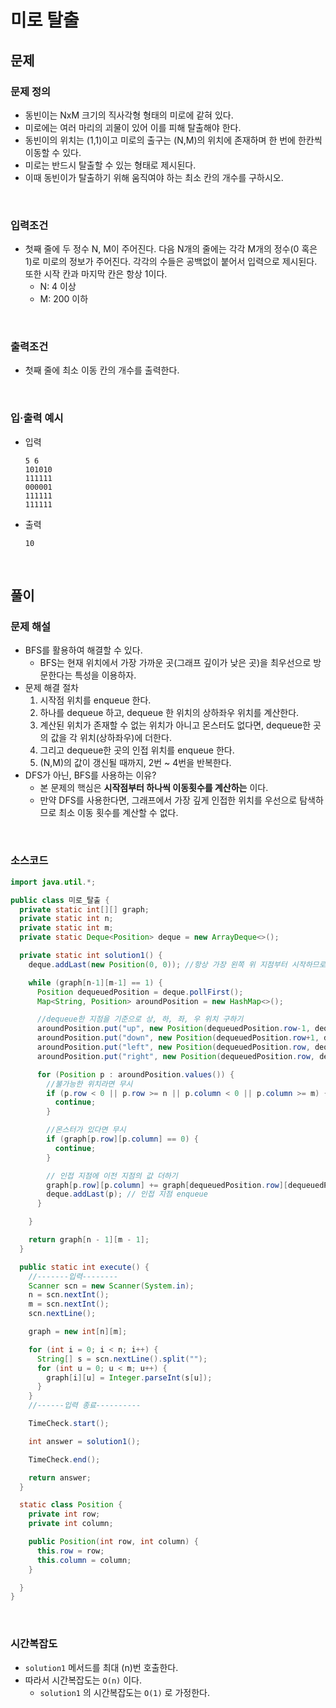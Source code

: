 # 미로 탈출
## 문제
### 문제 정의

- 동빈이는 NxM 크기의 직사각형 형태의 미로에 같혀 있다.
- 미로에는 여러 마리의 괴물이 있어 이를 피해 탈출해야 한다.
- 동빈이의 위치는 (1,1)이고 미로의 출구는 (N,M)의 위치에 존재하며 한 번에 한칸씩 이동할 수 있다.
- 미로는 반드시 탈출할 수 있는 형태로 제시된다.
- 이때 동빈이가 탈출하기 위해 움직여야 하는 최소 칸의 개수를 구하시오.

<br/>

### 입력조건
- 첫째 줄에 두 정수 N, M이 주어진다. 다음 N개의 줄에는 각각 M개의 정수(0 혹은 1)로 미로의 정보가 주어진다. 각각의 수들은 공백없이 붙어서 입력으로 제시된다. 또한 시작 칸과 마지막 칸은 항상 1이다.
  - N: 4 이상
  - M: 200 이하

<br/>

### 출력조건
- 첫째 줄에 최소 이동 칸의 개수를 출력한다.

<br/>

### 입·출력 예시
- 입력
  ```text
  5 6
  101010
  111111
  000001
  111111
  111111
  ```

- 출력
  ```text
  10
  ```

<br/>

## 풀이
### 문제 해설
- BFS를 활용하여 해결할 수 있다.
  - BFS는 현재 위치에서 가장 가까운 곳(그래프 깊이가 낮은 곳)을 최우선으로 방문한다는 특성을 이용하자.
- 문제 해결 절차
    1. 시작점 위치를 enqueue 한다.
    2. 하나를 dequeue 하고, dequeue 한 위치의 상하좌우 위치를 계산한다.
    3. 계산된 위치가 존재할 수 없는 위치가 아니고 몬스터도 없다면, dequeue한 곳의 값을 각 위치(상하좌우)에 더한다. 
    4. 그리고 dequeue한 곳의 인접 위치를 enqueue 한다.
    5. (N,M)의 값이 갱신될 때까지, 2번 ~ 4번을 반복한다.
- DFS가 아닌, BFS를 사용하는 이유?
    - 본 문제의 핵심은 **시작점부터 하나씩 이동횟수를 계산하는** 이다.
    - 만약 DFS를 사용한다면, 그래프에서 가장 깊게 인접한 위치를 우선으로 탐색하므로 최소 이동 횟수를 계산할 수 없다.

<br/>

### 소스코드
```java
import java.util.*;

public class 미로_탈출 {
  private static int[][] graph;
  private static int n;
  private static int m;
  private static Deque<Position> deque = new ArrayDeque<>();

  private static int solution1() {
    deque.addLast(new Position(0, 0)); //항상 가장 왼쪽 위 지점부터 시작하므로

    while (graph[n-1][m-1] == 1) {
      Position dequeuedPosition = deque.pollFirst();
      Map<String, Position> aroundPosition = new HashMap<>();

      //dequeue한 지점을 기준으로 상, 하, 좌, 우 위치 구하기
      aroundPosition.put("up", new Position(dequeuedPosition.row-1, dequeuedPosition.column));
      aroundPosition.put("down", new Position(dequeuedPosition.row+1, dequeuedPosition.column));
      aroundPosition.put("left", new Position(dequeuedPosition.row, dequeuedPosition.column-1));
      aroundPosition.put("right", new Position(dequeuedPosition.row, dequeuedPosition.column+1));

      for (Position p : aroundPosition.values()) {
        //불가능한 위치라면 무시
        if (p.row < 0 || p.row >= n || p.column < 0 || p.column >= m) {
          continue;
        }

        //몬스터가 있다면 무시
        if (graph[p.row][p.column] == 0) {
          continue;
        }

        // 인접 지점에 이전 지점의 값 더하기
        graph[p.row][p.column] += graph[dequeuedPosition.row][dequeuedPosition.column];
        deque.addLast(p); // 인접 지점 enqueue
      }

    }

    return graph[n - 1][m - 1];
  }

  public static int execute() {
    //-------입력--------
    Scanner scn = new Scanner(System.in);
    n = scn.nextInt();
    m = scn.nextInt();
    scn.nextLine();

    graph = new int[n][m];

    for (int i = 0; i < n; i++) {
      String[] s = scn.nextLine().split("");
      for (int u = 0; u < m; u++) {
        graph[i][u] = Integer.parseInt(s[u]);
      }
    }
    //------입력 종료----------

    TimeCheck.start();

    int answer = solution1();

    TimeCheck.end();

    return answer;
  }

  static class Position {
    private int row;
    private int column;

    public Position(int row, int column) {
      this.row = row;
      this.column = column;
    }

  }
}


```

<br/>

### 시간복잡도
- `solution1` 메서드를 최대 (n)번 호출한다.
- 따라서 시간복잡도는 `O(n)` 이다.
    - `solution1` 의 시간복잡도는 `O(1)` 로 가정한다.
